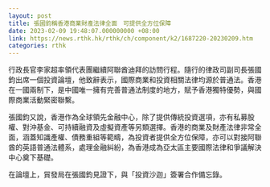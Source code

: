 ```yaml
---
layout: post
title: 張國鈞稱香港商業財產法律全面　可提供全方位保障
date: 2023-02-09 19:48:07.000000000 +08:00
link: https://news.rthk.hk/rthk/ch/component/k2/1687220-20230209.htm
categories: rthk
---
```


行政長官李家超率領代表團繼續阿聯酋迪拜的訪問行程。隨行的律政司副司長張國鈞出席一個投資論壇，他致辭表示，國際商業和投資相關法律均源於普通法。香港在一國兩制下，是中國唯一擁有完善普通法制度的地方，賦予香港獨特優勢，與國際商業活動緊密聯繫。

張國鈞又說，香港作為全球領先金融中心，除了提供傳統投資選項，亦有私募股權、對沖基金、可持續融資及虛擬資產等另類選擇。香港的商業及財產法律非常全面，涵蓋知識產權、債務重組等範疇，為投資者提供全方位保障，亦可以對接阿聯酋的英語普通法體系，處理金融糾紛，為香港成為亞太區主要國際法律和爭議解決中心奠下基礎。

在論壇上，貿發局在張國鈞見證下，與「投資沙迦」簽署合作備忘錄。

